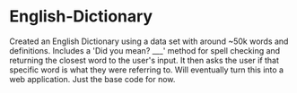 # English-Dictionary
Created an English Dictionary using a data set with around ~50k words and definitions. Includes a 'Did you mean? ___' method for spell checking and returning the closest word to the user's input. It then asks the user if that specific word is what they were referring to. Will eventually turn this into a web application. Just the base code for now.

